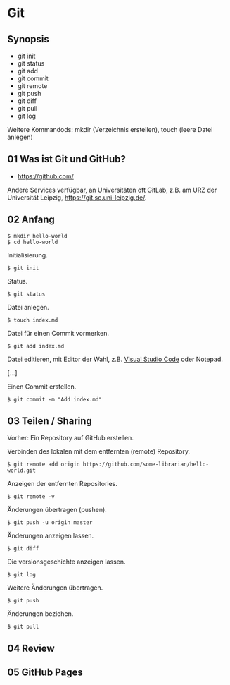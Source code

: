 # Git

## Synopsis

* git init
* git status
* git add
* git commit
* git remote
* git push
* git diff
* git pull
* git log

Weitere Kommandods: mkdir (Verzeichnis erstellen), touch (leere Datei anlegen)

## 01 Was ist Git und GitHub?

* https://github.com/

Andere Services verfügbar, an Universitäten oft GitLab, z.B. am URZ der
Universität Leipzig, https://git.sc.uni-leipzig.de/.

## 02 Anfang

```
$ mkdir hello-world
$ cd hello-world
```

Initialisierung.

```
$ git init
```


Status.

```
$ git status
```

Datei anlegen.

```
$ touch index.md
```

Datei für einen Commit vormerken.

```
$ git add index.md
```

Datei editieren, mit Editor der Wahl, z.B. [Visual Studio Code](https://code.visualstudio.com/) oder Notepad.

[...]

Einen Commit erstellen.

```
$ git commit -m "Add index.md"
```


## 03 Teilen / Sharing

Vorher: Ein Repository auf GitHub erstellen.


Verbinden des lokalen mit dem entfernten (remote) Repository.

```
$ git remote add origin https://github.com/some-librarian/hello-world.git
```


Anzeigen der entfernten Repositories.

```
$ git remote -v
```

Änderungen übertragen (pushen).

```
$ git push -u origin master
```

Änderungen anzeigen lassen.

```
$ git diff
```

Die versionsgeschichte anzeigen lassen.

```
$ git log
```

Weitere Änderungen übertragen.

```
$ git push
```

Änderungen beziehen.

```
$ git pull
```

## 04 Review

## 05 GitHub Pages




